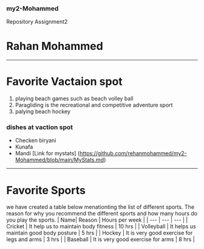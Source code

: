 ### my2-Mohammed
Repository Assignment2
# Rahan Mohammed
*** 
# Favorite Vactaion spot
1. playing beach games such as beach volley ball
2. Paragliding is the recreational and competitive adventure sport
3. palying beach hockey
### dishes at vaction spot
* Checken biryani
* Kunafa
* Mandi
[Link for mystats] (https://github.com/rehanmohammed/my2-Mohammed/blob/main/MyStats.md)
***
# Favorite Sports
we have created a table below menationting the list of different sports.
The reason for why you recommend the different sports and how many hours do you play the sports.
| Name| Reason | Hours per week |
| --- | --- | --- |
| Cricket | It help us to maintain body fitness | 10 hrs |
| Volleyball | It helps us maintain good body posture | 5 hrs |
| Hockey | It is very good exercise for legs and arms | 3 hrs |
| Baseball | It is very good exercise for arms | 8 hrs |

